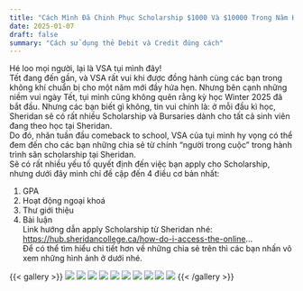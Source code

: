 ```yaml
---
title: "Cách Mình Đã Chinh Phục Scholarship $1000 Và $10000 Trong Năm Học Thứ Ba Tại Sheridan College"
date: 2025-01-07
draft: false
summary: "Cách sử dụng thẻ Debit và Credit đúng cách"
---
```




Hé loo mọi người, lại là VSA tụi mình đây!  
Tết đang đến gần, và VSA rất vui khi được đồng hành cùng các bạn trong không khí chuẩn bị cho một năm mới đầy hứa hẹn. Nhưng bên cạnh những niềm vui ngày Tết, tụi mình cũng không quên rằng kỳ học Winter 2025 đã bắt đầu. Nhưng các bạn biết gì không, tin vui chính là: ở mỗi đầu kì học, Sheridan sẽ có rất nhiều Scholarship và Bursaries dành cho tất cả sinh viên đang theo học tại Sheridan.    
Do đó, nhân tuần đầu comeback to school, VSA của tụi mình hy vọng có thể đem đến cho các bạn những chia sẻ từ chính “người trong cuộc” trong hành trình săn scholarship tại Sheridan.  
Sẽ có rất nhiều yếu tố quyết định đến việc bạn apply cho Scholarship, nhưng dưới đây mình chỉ đề cập đến 4 điều cơ bản nhất:  
1. GPA  
2. Hoạt động ngoại khoá   
3. Thư giới thiệu   
4. Bài luận  
Link hướng dẫn apply Scholarship từ Sheridan nhé: https://hub.sheridancollege.ca/how-do-i-access-the-online...    
Để có thể tìm hiểu chi tiết hơn về những chia sẻ trên thì các bạn nhấn vô xem những hình ảnh ở dưới nhé.


{{< gallery >}}
  <img src="image/1.jpg" class="grid-w33" />
  <img src="image/2.jpg" class="grid-w33" />
  <img src="image/3.jpg" class="grid-w100" />
  <img src="image/4.jpg" class="grid-w100" />
  <img src="image/5.jpg" class="grid-w100" />
  <img src="image/6.jpg" class="grid-w100" />
  <img src="image/7.jpg" class="grid-w33" />
  <img src="image/8.jpg" class="grid-w33" />
  <img src="image/9.jpg" class="grid-w33" />
  <img src="image/10.jpg" class="grid-w33" />
{{< /gallery >}}

